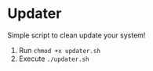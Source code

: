 # Updater
Simple script to clean update your system!
<ol>
    <li> Run <code>chmod +x updater.sh</code> </li>
    <li> Execute <code>./updater.sh</code> </li>
</ol>
